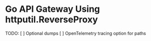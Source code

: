 # Go API Gateway Using httputil.ReverseProxy

TODO:
[ ] Optional dumps
[ ] OpenTelemetry tracing option for paths
